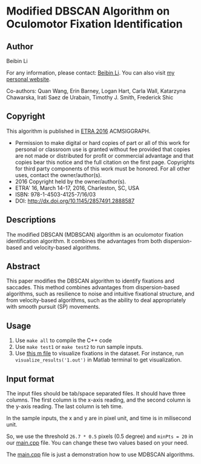 # Modified DBSCAN Algorithm on Oculomotor Fixation Identification


## Author
Beibin Li

For any information, please contact:
[Beibin Li](beibin.li@yale.edu).
You can also visit [my personal website](http://beibinli.com).

Co-authors: Quan Wang, Erin Barney, Logan Hart, Carla Wall, Katarzyna Chawarska,
Irati Saez de Urabain, Timothy J. Smith, Frederick Shic  

## Copyright
This algorithm is published in [ETRA 2016](http://etra.fxpal.com/2016/) ACMSIGGRAPH.

- Permission to make digital or hard copies of part or all of this work for personal or classroom use is granted without fee provided that copies are not made or distributed for profit or commercial advantage 
and that copies bear this notice and the full citation on the first page. 
Copyrights for third party components of this work must be honored. For all other uses, contact the owner/author(s). 
- 2016 Copyright held by the owner/author(s). 
- ETRA' 16, March 14-17, 2016, Charleston, SC, USA 
- ISBN: 978-1-4503-4125-7/16/03 
- DOI: http://dx.doi.org/10.1145/2857491.2888587

## Descriptions
The modified DBSCAN (MDBSCAN) algorithm is an oculomotor fixation identification algorithm.
It combines the advantages from both dispersion-based and velocity-based algorithms.

## Abstract
This paper modifies the DBSCAN algorithm to identify fixations and saccades. 
This method combines advantages from dispersion-based algorithms, such as  resilience 
to noise and intuitive fixational structure, and  from velocity-based algorithms, 
such as the ability to deal appropriately with smooth pursuit (SP) movements. 

## Usage
1. Use ```make all``` to compile the C++ code
2. Use ```make test1``` or ```make test2``` to run sample inputs.
3. Use [this m file](visualize_results.m) to visualize fixations in the dataset. 
For instance, run ```visualize_results('1.out')``` in Matlab terminal to get visualization.

## Input format
The input files should be tab/space separated files.
It should have three columns. 
The first column is the x-axis reading, and the second column is the y-axis reading. The last column is teh time.

In the sample inputs, the x and y are in pixel unit, and time is in milisecond unit.

So, we use the threshold `26.7 * 0.5` pixels (0.5 degree) and `minPts = 20` in our [main.cpp](main.cpp) file.
You can change these two values based on your need.

The [main.cpp](main.cpp) file is just a demonstration how to use MDBSCAN algorithms.


